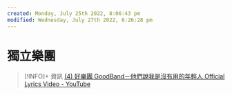 ```yaml
---
created: Monday, July 25th 2022, 8:06:43 pm
modified: Wednesday, July 27th 2022, 6:26:28 pm
---
```

# 獨立樂團

> [!INFO]+ 資訊
> [(4) 好樂團 GoodBand－他們說我是沒有用的年輕人 Official Lyrics Video - YouTube](https://www.youtube.com/watch?v=FNJG6MsKO0k&list=RDFNJG6MsKO0k&index=2)

